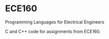 # ECE160
Programming Languages for Electrical Engineers

C and C++ code for assignments from ECE160.
